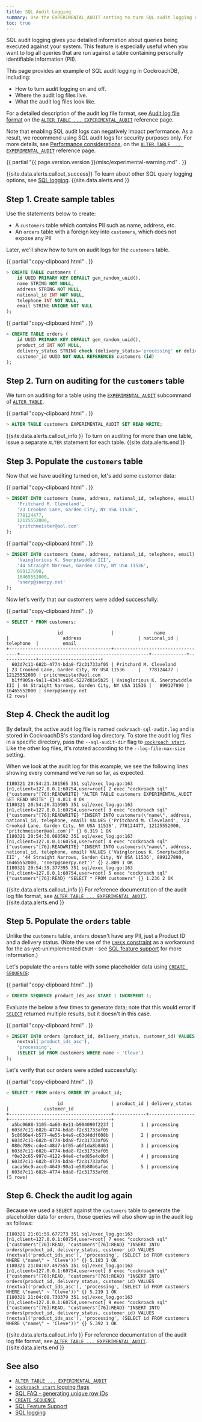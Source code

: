```yaml
---
title: SQL Audit Logging
summary: Use the EXPERIMENTAL_AUDIT setting to turn SQL audit logging on or off for a table.
toc: true
---
```


SQL audit logging gives you detailed information about queries being executed against your system. This feature is especially useful when you want to log all queries that are run against a table containing personally identifiable information (PII).

This page provides an example of SQL audit logging in CockroachDB, including:

- How to turn audit logging on and off.
- Where the audit log files live.
- What the audit log files look like.

For a detailed description of the audit log file format, see [Audit log file format](experimental-audit.html#audit-log-file-format) on the [`ALTER TABLE ... EXPERIMENTAL_AUDIT`](experimental-audit.html) reference page.

Note that enabling SQL audit logs can negatively impact performance. As a result, we recommend using SQL audit logs for security purposes only. For more details, see [Performance considerations](experimental-audit.html#performance-considerations), on the [`ALTER TABLE ... EXPERIMENTAL_AUDIT`](experimental-audit.html) reference page.

{{ partial "{{ page.version.version }}/misc/experimental-warning.md" . }}

{{site.data.alerts.callout_success}}
To learn about other SQL query logging options, see [SQL logging](query-behavior-troubleshooting.html#sql-logging).
{{site.data.alerts.end }}

## Step 1. Create sample tables

Use the statements below to create:

- A `customers` table which contains PII such as name, address, etc.
- An `orders` table with a foreign key into `customers`, which does not expose any PII

Later, we'll show how to turn on audit logs for the `customers` table.

{{ partial "copy-clipboard.html" . }}
~~~ sql
> CREATE TABLE customers (
    id UUID PRIMARY KEY DEFAULT gen_random_uuid(),
    name STRING NOT NULL,
    address STRING NOT NULL,
    national_id INT NOT NULL,
    telephone INT NOT NULL,
    email STRING UNIQUE NOT NULL
);
~~~

{{ partial "copy-clipboard.html" . }}
~~~ sql
> CREATE TABLE orders (
    id UUID PRIMARY KEY DEFAULT gen_random_uuid(),
    product_id INT NOT NULL,
    delivery_status STRING check (delivery_status='processing' or delivery_status='in-transit' or delivery_status='delivered') NOT NULL,
    customer_id UUID NOT NULL REFERENCES customers (id)
);
~~~

## Step 2. Turn on auditing for the `customers` table

We turn on auditing for a table using the [`EXPERIMENTAL_AUDIT`](experimental-audit.html) subcommand of [`ALTER TABLE`](alter-table.html).

{{ partial "copy-clipboard.html" . }}
~~~ sql
> ALTER TABLE customers EXPERIMENTAL_AUDIT SET READ WRITE;
~~~

{{site.data.alerts.callout_info }}
To turn on auditing for more than one table, issue a separate `ALTER` statement for each table.
{{site.data.alerts.end }}

## Step 3. Populate the `customers` table

Now that we have auditing turned on, let's add some customer data:

{{ partial "copy-clipboard.html" . }}
~~~ sql
> INSERT INTO customers (name, address, national_id, telephone, email) VALUES (
    'Pritchard M. Cleveland',
    '23 Crooked Lane, Garden City, NY USA 11536',
    778124477,
    12125552000,
    'pritchmeister@aol.com'
);
~~~

{{ partial "copy-clipboard.html" . }}
~~~ sql
> INSERT INTO customers (name, address, national_id, telephone, email) VALUES (
    'Vainglorious K. Snerptwiddle III',
    '44 Straight Narrows, Garden City, NY USA 11536',
    899127890,
    16465552000,
    'snerp@snerpy.net'
);
~~~

Now let's verify that our customers were added successfully:

{{ partial "copy-clipboard.html" . }}
~~~ sql
> SELECT * FROM customers;
~~~

~~~
                   id                  |               name               |                    address                     | national_id |  telephone  |         email
+--------------------------------------+----------------------------------+------------------------------------------------+-------------+-------------+-----------------------+
  603d7c11-682b-4774-bda8-f2c31733af05 | Pritchard M. Cleveland           | 23 Crooked Lane, Garden City, NY USA 11536     |   778124477 | 12125552000 | pritchmeister@aol.com
  b1ff905a-9a11-4343-ad86-5227d81e5b25 | Vainglorious K. Snerptwiddle III | 44 Straight Narrows, Garden City, NY USA 11536 |   899127890 | 16465552000 | snerp@snerpy.net
(2 rows)
~~~

## Step 4. Check the audit log

By default, the active audit log file is named `cockroach-sql-audit.log` and is stored in CockroachDB's standard log directory.  To store the audit log files in a specific directory, pass the `--sql-audit-dir` flag to [`cockroach start`](cockroach-start.html).  Like the other log files, it's rotated according to the `--log-file-max-size` setting.

When we look at the audit log for this example, we see the following lines showing every command we've run so far, as expected.

~~~
I180321 20:54:21.381565 351 sql/exec_log.go:163  [n1,client=127.0.0.1:60754,user=root] 2 exec "cockroach sql" {"customers"[76]:READWRITE} "ALTER TABLE customers EXPERIMENTAL_AUDIT SET READ WRITE" {} 4.811 0 OK
I180321 20:54:26.315985 351 sql/exec_log.go:163  [n1,client=127.0.0.1:60754,user=root] 3 exec "cockroach sql" {"customers"[76]:READWRITE} "INSERT INTO customers(\"name\", address, national_id, telephone, email) VALUES ('Pritchard M. Cleveland', '23 Crooked Lane, Garden City, NY USA 11536', 778124477, 12125552000, 'pritchmeister@aol.com')" {} 6.319 1 OK
I180321 20:54:30.080592 351 sql/exec_log.go:163  [n1,client=127.0.0.1:60754,user=root] 4 exec "cockroach sql" {"customers"[76]:READWRITE} "INSERT INTO customers(\"name\", address, national_id, telephone, email) VALUES ('Vainglorious K. Snerptwiddle III', '44 Straight Narrows, Garden City, NY USA 11536', 899127890, 16465552000, 'snerp@snerpy.net')" {} 2.809 1 OK
I180321 20:54:39.377395 351 sql/exec_log.go:163  [n1,client=127.0.0.1:60754,user=root] 5 exec "cockroach sql" {"customers"[76]:READ} "SELECT * FROM customers" {} 1.236 2 OK
~~~

{{site.data.alerts.callout_info }}
For reference documentation of the audit log file format, see [`ALTER TABLE ... EXPERIMENTAL_AUDIT`](experimental-audit.html).
{{site.data.alerts.end }}

## Step 5. Populate the `orders` table

Unlike the `customers` table, `orders` doesn't have any PII, just a Product ID and a delivery status. (Note the use of the [`CHECK` constraint](check.html) as a workaround for the as-yet-unimplemented `ENUM` - see [SQL feature support](sql-feature-support.html) for more information.)

Let's populate the `orders` table with some placeholder data using [`CREATE SEQUENCE`](create-sequence.html):

{{ partial "copy-clipboard.html" . }}
~~~ sql
> CREATE SEQUENCE product_ids_asc START 1 INCREMENT 1;
~~~

Evaluate the below a few times to generate data; note that this would error if [`SELECT`](select-clause.html) returned multiple results, but it doesn't in this case.

{{ partial "copy-clipboard.html" . }}
~~~ sql
> INSERT INTO orders (product_id, delivery_status, customer_id) VALUES (
    nextval('product_ids_asc'),
    'processing',
    (SELECT id FROM customers WHERE name ~ 'Cleve')
);
~~~

Let's verify that our orders were added successfully:

{{ partial "copy-clipboard.html" . }}
~~~ sql
> SELECT * FROM orders ORDER BY product_id;
~~~

~~~
                   id                  | product_id | delivery_status |             customer_id
+--------------------------------------+------------+-----------------+--------------------------------------+
  a5bc0688-3105-4a60-8e11-b904090f223f |          1 | processing      | 603d7c11-682b-4774-bda8-f2c31733af05
  5c8666e4-b577-4e55-b4e9-c63d4ddf608b |          2 | processing      | 603d7c11-682b-4774-bda8-f2c31733af05
  080c789c-cde4-48d7-bf05-a6f1da8b8461 |          3 | processing      | 603d7c11-682b-4774-bda8-f2c31733af05
  f0e32c65-997d-4122-94e8-cfed85e4c0bf |          4 | processing      | 603d7c11-682b-4774-bda8-f2c31733af05
  caca56c9-acc0-4649-90a1-e50b80b6afac |          5 | processing      | 603d7c11-682b-4774-bda8-f2c31733af05
(5 rows)
~~~

## Step 6. Check the audit log again

Because we used a `SELECT` against the `customers` table to generate the placeholder data for `orders`, those queries will also show up in the audit log as follows:

~~~
I180321 21:01:59.677273 351 sql/exec_log.go:163  [n1,client=127.0.0.1:60754,user=root] 7 exec "cockroach sql" {"customers"[76]:READ, "customers"[76]:READ} "INSERT INTO orders(product_id, delivery_status, customer_id) VALUES (nextval('product_ids_asc'), 'processing', (SELECT id FROM customers WHERE \"name\" ~ 'Cleve'))" {} 5.183 1 OK
I180321 21:04:07.497555 351 sql/exec_log.go:163  [n1,client=127.0.0.1:60754,user=root] 8 exec "cockroach sql" {"customers"[76]:READ, "customers"[76]:READ} "INSERT INTO orders(product_id, delivery_status, customer_id) VALUES (nextval('product_ids_asc'), 'processing', (SELECT id FROM customers WHERE \"name\" ~ 'Cleve'))" {} 5.219 1 OK
I180321 21:04:08.730379 351 sql/exec_log.go:163  [n1,client=127.0.0.1:60754,user=root] 9 exec "cockroach sql" {"customers"[76]:READ, "customers"[76]:READ} "INSERT INTO orders(product_id, delivery_status, customer_id) VALUES (nextval('product_ids_asc'), 'processing', (SELECT id FROM customers WHERE \"name\" ~ 'Cleve'))" {} 5.392 1 OK
~~~

{{site.data.alerts.callout_info }}
For reference documentation of the audit log file format, see [`ALTER TABLE ... EXPERIMENTAL_AUDIT`](experimental-audit.html).
{{site.data.alerts.end }}

## See also

- [`ALTER TABLE ... EXPERIMENTAL_AUDIT`](experimental-audit.html)
- [`cockroach start` logging flags](cockroach-start.html#logging)
- [SQL FAQ - generating unique row IDs](sql-faqs.html#how-do-i-auto-generate-unique-row-ids-in-cockroachdb)
- [`CREATE SEQUENCE`](create-sequence.html)
- [SQL Feature Support](sql-feature-support.html)
- [SQL logging](query-behavior-troubleshooting.html#sql-logging)
